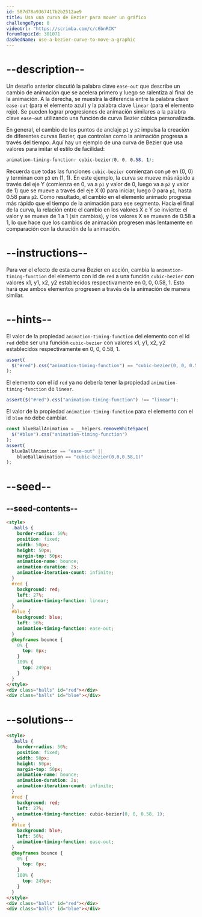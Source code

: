 ```yaml
---
id: 587d78a9367417b2b2512ae9
title: Usa una curva de Bezier para mover un gráfico
challengeType: 0
videoUrl: "https://scrimba.com/c/c6bnRCK"
forumTopicId: 301071
dashedName: use-a-bezier-curve-to-move-a-graphic
---
```


# --description--

Un desafío anterior discutió la palabra clave `ease-out` que describe un cambio de animación que se acelera primero y luego se ralentiza al final de la animación. A la derecha, se muestra la diferencia entre la palabra clave `ease-out` (para el elemento azul) y la palabra clave `linear` (para el elemento rojo). Se pueden lograr progresiones de animación similares a la palabra clave `ease-out` utilizando una función de curva Bezier cúbica personalizada.

En general, el cambio de los puntos de anclaje `p1` y `p2` impulsa la creación de diferentes curvas Bezier, que controlan como la animación progresa a través del tiempo. Aquí hay un ejemplo de una curva de Bezier que usa valores para imitar el estilo de facilidad:

```css
animation-timing-function: cubic-bezier(0, 0, 0.58, 1);
```

Recuerda que todas las funciones `cubic-bezier` comienzan con `p0` en (0, 0) y terminan con `p3` en (1, 1). En este ejemplo, la curva se mueve más rápido a través del eje Y (comienza en 0, va a `p1` y valor de 0, luego va a `p2` y valor de 1) que se mueve a través del eje X (0 para iniciar, luego 0 para `p1`, hasta 0.58 para `p2`. Como resultado, el cambio en el elemento animado progresa más rápido que el tiempo de la animación para ese segmento. Hacia el final de la curva, la relación entre el cambio en los valores X e Y se invierte: el valor y se mueve de 1 a 1 (sin cambios), y los valores X se mueven de 0.58 a 1, lo que hace que los cambios de animación progresen más lentamente en comparación con la duración de la animación.

# --instructions--

Para ver el efecto de esta curva Bezier en acción, cambia la `animation-timing-function` del elemento con id de `red` a una función `cubic-bezier` con valores x1, y1, x2, y2 establecidos respectivamente en 0, 0, 0.58, 1. Esto hará que ambos elementos progresen a través de la animación de manera similar.

# --hints--

El valor de la propiedad `animation-timing-function` del elemento con el id `red` debe ser una función `cubic-bezier` con valores x1, y1, x2, y2 establecidos respectivamente en 0, 0, 0.58, 1.

```js
assert(
  $("#red").css("animation-timing-function") == "cubic-bezier(0, 0, 0.58, 1)"
);
```

El elemento con el id `red` ya no debería tener la propiedad `animation-timing-function` de `linear`.

```js
assert($("#red").css("animation-timing-function") !== "linear");
```

El valor de la propiedad `animation-timing-function` para el elemento con el id `blue` no debe cambiar.

```js
const blueBallAnimation = __helpers.removeWhiteSpace(
  $("#blue").css("animation-timing-function")
);
assert(
  blueBallAnimation == "ease-out" ||
    blueBallAnimation == "cubic-bezier(0,0,0.58,1)"
);
```

# --seed--

## --seed-contents--

```html
<style>
  .balls {
    border-radius: 50%;
    position: fixed;
    width: 50px;
    height: 50px;
    margin-top: 50px;
    animation-name: bounce;
    animation-duration: 2s;
    animation-iteration-count: infinite;
  }
  #red {
    background: red;
    left: 27%;
    animation-timing-function: linear;
  }
  #blue {
    background: blue;
    left: 56%;
    animation-timing-function: ease-out;
  }
  @keyframes bounce {
    0% {
      top: 0px;
    }
    100% {
      top: 249px;
    }
  }
</style>
<div class="balls" id="red"></div>
<div class="balls" id="blue"></div>
```

# --solutions--

```html
<style>
  .balls {
    border-radius: 50%;
    position: fixed;
    width: 50px;
    height: 50px;
    margin-top: 50px;
    animation-name: bounce;
    animation-duration: 2s;
    animation-iteration-count: infinite;
  }
  #red {
    background: red;
    left: 27%;
    animation-timing-function: cubic-bezier(0, 0, 0.58, 1);
  }
  #blue {
    background: blue;
    left: 56%;
    animation-timing-function: ease-out;
  }
  @keyframes bounce {
    0% {
      top: 0px;
    }
    100% {
      top: 249px;
    }
  }
</style>
<div class="balls" id="red"></div>
<div class="balls" id="blue"></div>
```
